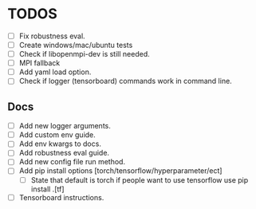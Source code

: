 # TODOS

-   [ ] Fix robustness eval.
-   [ ] Create windows/mac/ubuntu tests
-   [ ] Check if libopenmpi-dev is still needed.
-   [ ] MPI fallback
-   [ ] Add yaml load option.
-   [ ] Check if logger (tensorboard) commands work in command line.

## Docs

-   [ ] Add new logger arguments.
-   [ ] Add custom env guide.
-   [ ] Add env kwargs to docs.
-   [ ] Add robustness eval guide.
-   [ ] Add new config file run method.
-   [ ] Add pip install options [torch/tensorflow/hyperparameter/ect]
    -   [ ] State that default is torch if people want to use tensorflow use pip install .[tf]
-   [ ] Tensorboard instructions.
